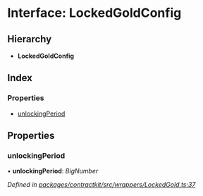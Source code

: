 # Interface: LockedGoldConfig

## Hierarchy

* **LockedGoldConfig**

## Index

### Properties

* [unlockingPeriod](_wrappers_lockedgold_.lockedgoldconfig.md#unlockingperiod)

## Properties

###  unlockingPeriod

• **unlockingPeriod**: *BigNumber*

*Defined in [packages/contractkit/src/wrappers/LockedGold.ts:37](https://github.com/celo-org/celo-monorepo/blob/06adf8b7a/packages/contractkit/src/wrappers/LockedGold.ts#L37)*
